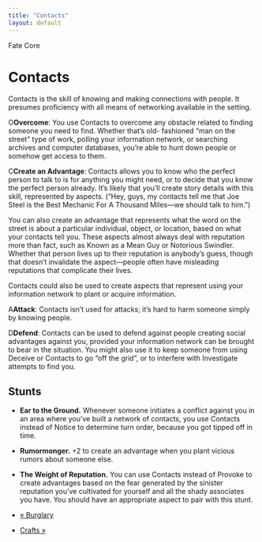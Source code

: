 ```yaml
---
title: "Contacts"
layout: default
---
```

    
Fate Core

#  Contacts

Contacts is the skill of knowing and making connections with people. It
presumes proficiency with all means of networking available in the setting.

<span class="fate_font">O</span>**Overcome**: You use Contacts to overcome any
obstacle related to finding someone you need to find. Whether that’s old-
fashioned “man on the street” type of work, polling your information network,
or searching archives and computer databases, you’re able to hunt down people
or somehow get access to them.

<span class="fate_font">C</span>**Create an Advantage**: Contacts allows you to
know who the perfect person to talk to is for anything you might need, or to
decide that you know the perfect person already. It’s likely that you’ll
create story details with this skill, represented by aspects. (“Hey, guys, my
contacts tell me that Joe Steel is the <span class="aspect">Best Mechanic For A
Thousand Miles</span>—we should talk to him.”)

You can also create an advantage that represents what the word on the street
is about a particular individual, object, or location, based on what your
contacts tell you. These aspects almost always deal with reputation more than
fact, such as <span class="aspect">Known as a Mean Guy</span> or
<span class="aspect">Notorious Swindler</span>. Whether that person lives up to their
reputation is anybody’s guess, though that doesn’t invalidate the
aspect—people often have misleading reputations that complicate their lives.

Contacts could also be used to create aspects that represent using your
information network to plant or acquire information.

<span class="fate_font">A</span>**Attack**: Contacts isn’t used for attacks; it’s hard
to harm someone simply by knowing people.

<span class="fate_font">D</span>**Defend**: Contacts can be used to defend against
people creating social advantages against you, provided your information
network can be brought to bear in the situation. You might also use it to keep
someone from using Deceive or Contacts to go “off the grid”, or to interfere
with Investigate attempts to find you.

## Stunts

  * **Ear to the Ground.** Whenever someone initiates a conflict against you in an area where you’ve built a network of contacts, you use Contacts instead of Notice to determine turn order, because you got tipped off in time.
  * **Rumormonger.** +2 to create an advantage when you plant vicious rumors about someone else.
  * **The Weight of Reputation.** You can use Contacts instead of Provoke to create advantages based on the fear generated by the sinister reputation you’ve cultivated for yourself and all the shady associates you have. You should have an appropriate aspect to pair with this stunt.

  * [« Burglary](/fate-core/burglary)
  * [Crafts »](/fate-core/crafts)

